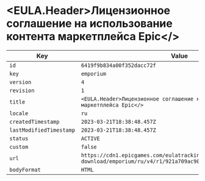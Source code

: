 # <EULA.Header>Лицензионное соглашение на использование контента маркетплейса Epic</>

| Key | Value |
| --- | ----- |
| `id` | `6419f9b834a00f352dacc72f` |
| `key` | `emporium` |
| `version` | `4` |
| `revision` | `1` |
| `title` | `<EULA.Header>Лицензионное соглашение на использование контента маркетплейса Epic</>` |
| `locale` | `ru` |
| `createdTimestamp` | `2023-03-21T18:38:48.457Z` |
| `lastModifiedTimestamp` | `2023-03-21T18:38:48.457Z` |
| `status` | `ACTIVE` |
| `custom` | `false` |
| `url` | `https://cdn1.epicgames.com/eulatracking-download/emporium/ru/v4/r1/921a709ac90e3fa9a957b3dfcc1953ff.pdf` |
| `bodyFormat` | `HTML` |
